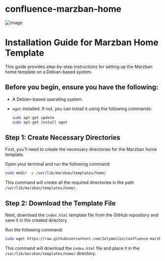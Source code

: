 # confluence-marzban-home

![image](https://github.com/user-attachments/assets/ca41b741-e5db-499b-a55f-7124f8998773)


# Installation Guide for Marzban Home Template

This guide provides step-by-step instructions for setting up the Marzban home template on a Debian-based system.

## Before you begin, ensure you have the following:

- A Debian-based operating system.
- `wget` installed. If not, you can install it using the following commands:

  ```bash
  sudo apt-get update
  sudo apt-get install wget

## Step 1: Create Necessary Directories

First, you'll need to create the necessary directories for the Marzban home template.

Open your terminal and run the following command:

```bash
sudo mkdir -p /var/lib/marzban/templates/home/
```

This command will create all the required directories in the path `/var/lib/marzban/templates/home/`.

## Step 2: Download the Template File

Next, download the `index.html` template file from the GitHub repository and save it in the created directory.

Run the following command:

```bash
sudo wget https://raw.githubusercontent.com/Jolymmiles/confluence-marzban-home/main/index.html -O /var/lib/marzban/templates/home/index.html
```

This command will download the `index.html` file and place it in the `/var/lib/marzban/templates/home/` directory.
